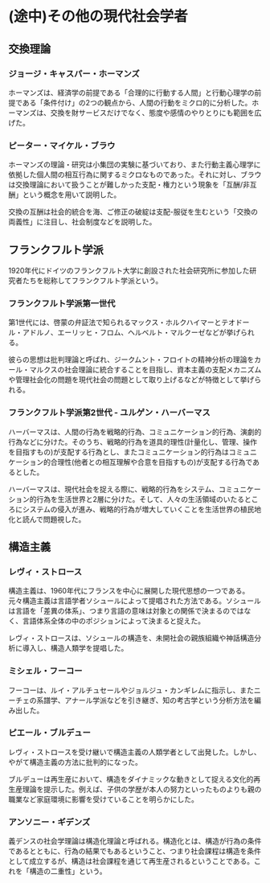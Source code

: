 # (途中)その他の現代社会学者

## 交換理論

### ジョージ・キャスパー・ホーマンズ

ホーマンズは、経済学の前提である「合理的に行動する人間」と行動心理学の前提である「条件付け」の2つの観点から、人間の行動をミクロ的に分析した。ホーマンズは、交換を財サービスだけでなく、態度や感情のやりとりにも範囲を広げた。

### ピーター・マイケル・ブラウ

ホーマンズの理論・研究は小集団の実験に基づいており、また行動主義心理学に依拠した個人間の相互行為に関するミクロなものであった。それに対し、ブラウは交換理論において扱うことが難しかった支配・権力という現象を「互酬/非互酬」という概念を用いて説明した。

交換の互酬は社会的統合を海、ご修正の破綻は支配-服従を生むという「交換の両義性」に注目し、社会制度などを説明した。

## フランクフルト学派

1920年代にドイツのフランクフルト大学に創設された社会研究所に参加した研究者たちを総称してフランクフルト学派という。

### フランクフルト学派第一世代

第1世代には、啓蒙の弁証法で知られるマックス・ホルクハイマーとテオドール・アドルノ、エーリッヒ・フロム、ヘルベルト・マルクーゼなどが挙げられる。

彼らの思想は批判理論と呼ばれ、ジークムント・フロイトの精神分析の理論をカール・マルクスの社会理論に統合することを目指し、資本主義の支配メカニズムや管理社会化の問題を現代社会の問題として取り上げるなどが特徴として挙げられる。

### フランクフルト学派第2世代 - ユルゲン・ハーバーマス

ハーバーマスは、人間の行為を戦略的行為、コミュニケーション的行為、演劇的行為などに分けた。そのうち、戦略的行為を道具的理性(計量化し、管理、操作を目指すもの)が支配する行為とし、またコミュニケーション的行為はコミュニケーション的合理性(他者との相互理解や合意を目指すもの)が支配する行為であるとした。

ハーバーマスは、現代社会を捉える際に、戦略的行為をシステム、コミュニケーション的行為を生活世界と2層に分けた。そして、人々の生活領域のいたるところにシステムの侵入が進み、戦略的行為が増大していくことを生活世界の植民地化と読んで問題視した。

## 構造主義

### レヴィ・ストロース

構造主義は、1960年代にフランスを中心に展開した現代思想の一つである。元々構造主義は言語学者ソシュールによって提唱された方法である。ソシュールは言語を「差異の体系」、つまり言語の意味は対象との関係で決まるのではなく、言語体系全体の中のポジションによって決まると捉えた。

レヴィ・ストロースは、ソシュールの構造を、未開社会の親族組織や神話構造分析に導入し、構造人類学を提唱した。

### ミシェル・フーコー

フーコーは、ルイ・アルチュセールやジョルジュ・カンギレムに指示し、またニーチェの系譜学、アナール学派などを引き継ぎ、知の考古学という分析方法を編み出した。

### ピエール・ブルデュー

レヴィ・ストロースを受け継いで構造主義の人類学者として出発した。しかし、やがて構造主義の方法に批判的になった。

ブルデューは再生産において、構造をダイナミックな動きとして捉える文化的再生産理論を提示した。例えば、子供の学歴が本人の努力といったものよりも親の職業など家庭環境に影響を受けていることを明らかにした。

### アンソニー・ギデンズ

義デンスの社会学理論は構造化理論と呼ばれる。構造化とは、構造が行為の条件であるとともに、行為の結果でもあるということ、つまり社会課程は構造を条件として成立するが、構造は社会課程を通じて再生産されるということである。これを「構造の二重性」という。
